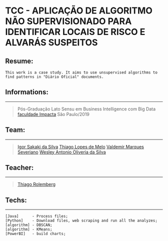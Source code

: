 # TCC - APLICAÇÃO DE ALGORITMO NÃO SUPERVISIONADO PARA IDENTIFICAR LOCAIS DE RISCO E ALVARÁS SUSPEITOS
## Resume:
```
This work is a case study. It aims to use unsupervised algorithms to find patterns in "Diário Oficial" documents.
```
## Informations:
---
> Pós-Graduação Lato Sensu em Business Intelligence com Big Data
> [faculdade Impacta](https://www.impacta.edu.br/)
> São Paulo/2019

## Team:
---
> [Igor Sakaki da Silva](https://www.linkedin.com/in/igor-sakaki/)
> [Thiago Lopes de Melo](https://www.linkedin.com/in/ACoAAAY2hcMBLTxcvOWglxoheosSTEITYtKfB5g?lipi=urn%3Ali%3Apage%3Ad_flagship3_profile_view_base_recent_activity_details_shares%3BLKVfI16tTkesX2s4sXqD2Q%3D%3D)
> [Valdemir Marques Severiano](https://www.linkedin.com/in/ACoAAAtisBoBy13mwJtIBBoLX9FNKcMyNyfLjzQ?lipi=urn%3Ali%3Apage%3Ad_flagship3_profile_view_base_recent_activity_details_shares%3BLKVfI16tTkesX2s4sXqD2Q%3D%3D)
> [Wesley Antonio Oliveria da Silva](https://www.linkedin.com/in/ACoAAB-lXkcBros_v_bmxMWsotFKTF1B811q-Pw?lipi=urn%3Ali%3Apage%3Ad_flagship3_profile_view_base_recent_activity_details_shares%3BLKVfI16tTkesX2s4sXqD2Q%3D%3D)

## Teacher:
---
> [Thiago Rolemberg](https://www.linkedin.com/in/ACoAAALlnoYBH01GX6q1hQNKDRMAsFE_Pqo1NgY?lipi=urn%3Ali%3Apage%3Ad_flagship3_profile_view_base_recent_activity_details_shares%3BLKVfI16tTkesX2s4sXqD2Q%3D%3D)
## Techs:
---
```
[Java]      - Process files;
[Python]    - Download files, web scraping and run all the analyzes;
[algorithm] - DBSCAN;
[algorithm] - KMeans;
[PowerBI]   - build charts;
```


